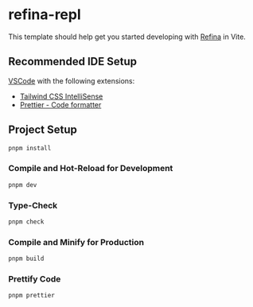 # refina-repl

This template should help get you started developing with [Refina](https://github.com/refinajs/refina) in Vite.

## Recommended IDE Setup

[VSCode](https://code.visualstudio.com/) with the following extensions:

- [Tailwind CSS IntelliSense](https://marketplace.visualstudio.com/items?itemName=bradlc.vscode-tailwindcss)
- [Prettier - Code formatter](https://marketplace.visualstudio.com/items?itemName=esbenp.prettier-vscode)

## Project Setup

```sh
pnpm install
```

### Compile and Hot-Reload for Development

```sh
pnpm dev
```

### Type-Check

```sh
pnpm check
```

### Compile and Minify for Production

```sh
pnpm build
```

### Prettify Code

```sh
pnpm prettier
```
